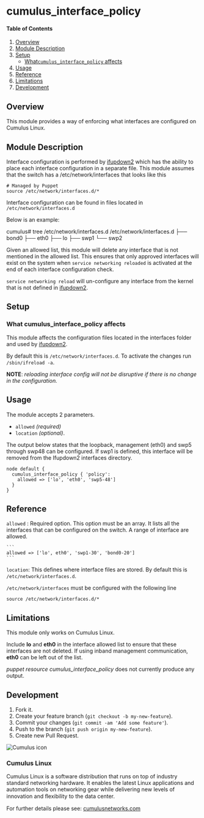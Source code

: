 # cumulus_interface_policy

#### Table of Contents

1. [Overview](#overview)
2. [Module Description](#module-description)
3. [Setup](#setup)
    * [What`cumulus_interface_policy` affects](#what-cumulus_interface_policy-affects)
4. [Usage](#usage)
5. [Reference](#reference)
5. [Limitations](#limitations)
6. [Development](#development)

## Overview

This module provides a way of enforcing what interfaces are configured on
Cumulus Linux.

## Module Description

Interface configuration is performed by [ifupdown2](http://docs.cumulusnetworks.com/display/CL25/Network+Interface+Management+Using+ifupdown) which has the ability to place each interface configuration in a separate file. This module assumes that the switch has a /etc/network/interfaces that looks like this

```
# Managed by Puppet
source /etc/network/interfaces.d/*
```

Interface configuration can be found in files located in `/etc/network/interfaces.d`

Below is an example:

cumulus# tree /etc/network/interfaces.d
/etc/network/interfaces.d
├── bond0
├── eth0
├── lo
├── swp1
└── swp2


Given an allowed list, this module will delete any interface that is not mentioned in the allowed list. This ensures that only approved interfaces will exist on the system when `service networking reloaded` is activated at the end of each interface configuration check.

`service networking reload` will un-configure any interface from the kernel that is not defined in [ifupdown2](http://docs.cumulusnetworks.com/display/CL25/Network+Interface+Management+Using+ifupdown2).

## Setup

### What cumulus_interface_policy affects

This module affects the configuration files located in the interfaces folder and used by [ifupdown2](http://docs.cumulusnetworks.com/display/CL25/Network+Interface+Management+Using+ifupdown2).

By default this is `/etc/network/interfaces.d`. To activate the changes run `/sbin/ifreload -a`.

**NOTE**:
_reloading interface config will not be disruptive if there is no change in the configuration._


## Usage

The module accepts 2 parameters.
*  ``allowed`` _(required)_
* ``location`` _(optional)_.

The output below states that the loopback, management (eth0) and swp5
through swp48 can be configured. If  swp1 is defined, this interface
will be removed from the Ifupdown2 interfaces directory.
```
node default {
  cumulus_interface_policy { 'policy':
    allowed => ['lo', 'eth0', 'swp5-48']
  }
}

```

## Reference

 `allowed` : Required option. This option must be an array. It lists all the interfaces that can be configured on the switch. A range of interface are allowed.

    ```
    allowed => ['lo', eth0', 'swp1-30', 'bond0-20']
    ```

 `location`:  This defines where interface files are stored. By default this is ``/etc/network/interfaces.d``.

`/etc/network/interfaces` must be configured with the following line
```
source /etc/network/interfaces.d/*
```

## Limitations

This module only works on Cumulus Linux.

Include **lo** and **eth0** in the interface allowed list to ensure that these
interfaces are not deleted. If using inband management communication,
**eth0** can be left out of the list.

_puppet resource cumulus_interface_policy_ does not currently produce any output.

## Development

1. Fork it.
2. Create your feature branch (`git checkout -b my-new-feature`).
3. Commit your changes (`git commit -am 'Add some feature'`).
4. Push to the branch (`git push origin my-new-feature`).
5. Create new Pull Request.


![Cumulus icon](http://cumulusnetworks.com/static/cumulus/img/logo_2014.png)

### Cumulus Linux

Cumulus Linux is a software distribution that runs on top of industry standard networking hardware. It enables the latest Linux applications and automation tools on networking gear while delivering new levels of innovation and ﬂexibility to the data center.

For further details please see: [cumulusnetworks.com](http://www.cumulusnetworks.com)
